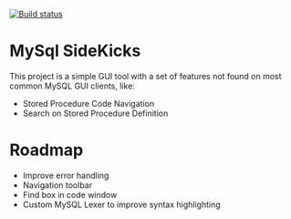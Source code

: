 [![Build status](https://ci.appveyor.com/api/projects/status/i3822mf9yd0rjo3v?svg=true)](https://ci.appveyor.com/project/natenho/mysqlsidekicks)

# MySql SideKicks

This project is a simple GUI tool with a set of features not found on most common MySQL GUI clients, like:
  
  - Stored Procedure Code Navigation
  - Search on Stored Procedure Definition

# Roadmap

  - Improve error handling
  - Navigation toolbar
  - Find box in code window
  - Custom MySQL Lexer to improve syntax highlighting
